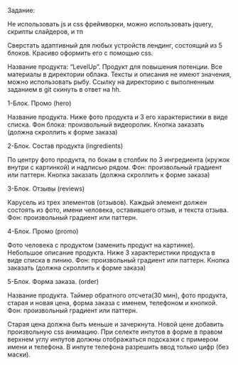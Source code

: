 Задание:

Не использовать js и css фреймворки, можно использовать jquery, скрипты слайдеров, и тп

Сверстать адаптивный для любых устройств лендинг, состоящий из 5 блоков. Красиво оформить его с помощью css. 


Название продукта: “LevelUp”. Продукт для повышения потенции.
Все материалы в директории облака.
Тексты и описания не имеют значения, можно использовать рыбу. 
Ссылку на директорию с выполненным заданием в git скинуть в ответ на hh.

1-Блок. Промо (hero)

Название продукта. Ниже фото продукта и 3 его характеристики в виде списка. Фон блока: произвольный видеоролик. Кнопка заказать (должна скроллить к форме заказа)


2-Блок. Состав продукта (ingredients)

По центру фото продукта, по бокам в столбик по 3 ингредиента (кружок внутри с картинкой) и надписью рядом. Фон: произвольный градиент или паттерн. Кнопка заказать (должна скроллить к форме заказа)

3-Блок. Отзывы (reviews)

Карусель из трех элементов (отзывов). Каждый элемент должен состоять из фото, имени человека, оставившего отзыв, и текста отзыва. Фон: произвольный градиент или паттерн.

4-Блок. Промо (promo)

Фото человека с продуктом (заменить продукт на картинке). Небольшое описание продукта. Ниже 3 характеристики продукта в виде списка в линию. Фон: произвольный градиент или паттерн. Кнопка заказать (должна скроллить к форме заказа)

5-Блок. Форма заказа. (order)

Название продукта. Таймер обратного отсчета(30 мин), фото продукта, старая и новая цена, форма заказа с именем, телефоном и кнопкой. Фон: произвольный градиент или паттерн.

Старая цена должна быть меньше и зачеркнута. Новой цене добавить произвольную css анимацию.
При селекте инпутов в форме в правом верхнем углу инпутов должны отображаться подсказки с примером имени и телефона.
В инпуте телефона разрешить ввод только цифр (без маски). 

